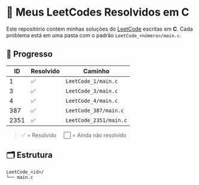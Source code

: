 # 🧠 Meus LeetCodes Resolvidos em C

Este repositório contém minhas soluções do [LeetCode](https://leetcode.com/) escritas em **C**. Cada problema está em uma pasta com o padrão `LeetCode_<número>/main.c`.

## 📌 Progresso

| ID    | Resolvido | Caminho               |
|-------|-----------|------------------------|
| 1     | ✅         | `LeetCode_1/main.c` |
| 3     | ✅         | `LeetCode_3/main.c` |
| 4     | ✅         | `LeetCode_4/main.c` |
| 387   | ✅         | `LeetCode_387/main.c` |
| 2351  | ✅         | `LeetCode_2351/main.c` |

> ✅ = Resolvido &nbsp;&nbsp;&nbsp;&nbsp;⬜ = Ainda não resolvido

## 🗂️ Estrutura

```
LeetCode_<id>/
└── main.c
```
